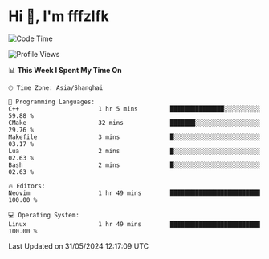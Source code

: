 # Hi 👋, I'm fffzlfk

<!--START_SECTION:waka-->
![Code Time](http://img.shields.io/badge/Code%20Time-702%20hrs%2053%20mins-blue)

![Profile Views](http://img.shields.io/badge/Profile%20Views-0-blue)

📊 **This Week I Spent My Time On** 

```text
🕑︎ Time Zone: Asia/Shanghai

💬 Programming Languages: 
C++                      1 hr 5 mins         ███████████████░░░░░░░░░░   59.88 % 
CMake                    32 mins             ███████░░░░░░░░░░░░░░░░░░   29.76 % 
Makefile                 3 mins              █░░░░░░░░░░░░░░░░░░░░░░░░   03.17 % 
Lua                      2 mins              █░░░░░░░░░░░░░░░░░░░░░░░░   02.63 % 
Bash                     2 mins              █░░░░░░░░░░░░░░░░░░░░░░░░   02.63 % 

🔥 Editors: 
Neovim                   1 hr 49 mins        █████████████████████████   100.00 % 

💻 Operating System: 
Linux                    1 hr 49 mins        █████████████████████████   100.00 % 
```


 Last Updated on 31/05/2024 12:17:09 UTC
<!--END_SECTION:waka-->
